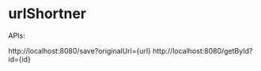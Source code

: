 # urlShortner
APIs:

http://localhost:8080/save?originalUrl={url}
http://localhost:8080/getById?id={id}
